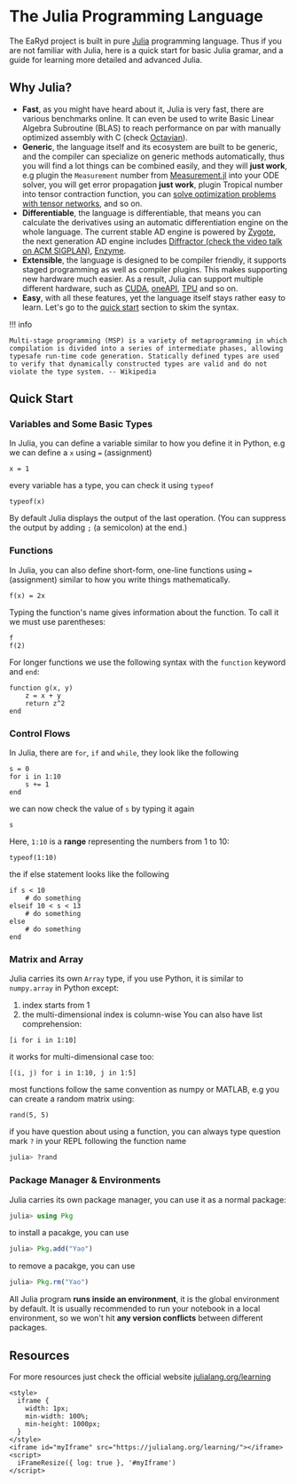 # The Julia Programming Language

The EaRyd project is built in pure [Julia](https://julialang.org) programming language. Thus
if you are not familiar with Julia, here is a quick start for basic Julia gramar,
and a guide for learning more detailed and advanced Julia.

## Why Julia?

- **Fast**, as you might have heard about it, Julia is very fast, there are various benchmarks online.
    It can even be used to write Basic Linear Algebra Subroutine (BLAS) to reach performance on par with
    manually optimized assembly with C (check [Octavian](https://github.com/JuliaLinearAlgebra/Octavian.jl)).
- **Generic**, the language itself and its ecosystem are built to be generic, and the compiler can specialize
    on generic methods automatically, thus you will find a lot things can be combined easily, and they will
    **just work**, e.g plugin the `Measurement` number from 
    [Measurement.jl](https://github.com/JuliaPhysics/Measurements.jl) into your ODE solver, you will get error propagation **just work**, plugin Tropical number into tensor contraction function, you can
    [solve optimization problems with tensor networks](https://arxiv.org/abs/2008.06888), and so on.
- **Differentiable**, the language is differentiable, that means you can calculate the derivatives
    using an automatic differentiation engine on the whole language. The current stable AD engine
    is powered by [Zygote](https://arxiv.org/abs/1907.07587), the next generation AD engine includes
    [Diffractor (check the video talk on ACM SIGPLAN)](https://www.youtube.com/watch?v=mQnSRfseu0c),
    [Enzyme](https://enzyme.mit.edu).
- **Extensible**, the language is designed to be compiler friendly, it supports staged programming
    as well as compiler plugins. This makes supporting new hardware much easier. As a result, Julia
    can support multiple different hardware, such as [CUDA](https://github.com/JuliaGPU/CUDA.jl),
    [oneAPI](https://github.com/JuliaGPU/oneAPI.jl), [TPU](https://github.com/JuliaTPU/XLA.jl) and so on.
- **Easy**, with all these features, yet the language itself stays rather easy to learn. Let's go to
    the [quick start](#Quick-Start) section to skim the syntax.


!!! info

    Multi-stage programming (MSP) is a variety of metaprogramming in which compilation is divided into a series of intermediate phases, allowing typesafe run-time code generation. Statically defined types are used to verify that dynamically constructed types are valid and do not violate the type system. -- Wikipedia

## Quick Start

### Variables and Some Basic Types
In Julia, you can define a variable similar to how you define it in Python, e.g we can define a `x` using `=` (assignment)

```@repl quick-start
x = 1
```

every variable has a type, you can check it using `typeof`

```@repl quick-start
typeof(x)
```

By default Julia displays the output of the last operation. (You can suppress the output by adding `;` (a semicolon) at the end.)

### Functions
In Julia, you can also define short-form, one-line functions using `=` (assignment) similar to how you write things mathematically.

```@repl quick-start
f(x) = 2x
```

Typing the function's name gives information about the function. To call it we must use parentheses:

```@repl quick-start
f
f(2)
```

For longer functions we use the following syntax with the `function` keyword and `end`:

```@repl quick-start
function g(x, y)
	z = x + y
	return z^2
end
```

### Control Flows
In Julia, there are `for`, `if` and `while`, they look like the following

```@repl quick-start
s = 0
for i in 1:10
    s += 1
end
```

we can now check the value of `s` by typing it again

```@repl quick-start
s
```

Here, `1:10` is a **range** representing the numbers from 1 to 10:

```@repl quick-start
typeof(1:10)
```

the if else statement looks like the following

```@repl quick-start
if s < 10
	# do something
elseif 10 < s < 13
	# do something
else
	# do something
end
```

### Matrix and Array
Julia carries its own `Array` type, if you use Python, it is similar to `numpy.array` in Python except:
1. index starts from 1
2. the multi-dimensional index is column-wise
You can also have list comprehension:

```@repl quick-start
[i for i in 1:10]
```

it works for multi-dimensional case too:

```@repl quick-start
[(i, j) for i in 1:10, j in 1:5]
```

most functions follow the same convention as numpy or MATLAB, e.g you can create a random matrix using:

```@repl quick-start
rand(5, 5)
```

if you have question about using a function, you can always type question mark `?` in your REPL following the function name
```julia
julia> ?rand
```

### Package Manager & Environments
Julia carries its own package manager, you can use it as a normal package:
```julia
julia> using Pkg
```
to install a pacakge, you can use
```julia
julia> Pkg.add("Yao")
```
to remove a pacakge, you can use
```julia
julia> Pkg.rm("Yao")
```
All Julia program **runs inside an environment**, it is the global environment by default. It is usually recommended to run your notebook in a local environment, so we won't hit **any version conflicts** between different packages. 

## Resources

For more resources just check the official website [julialang.org/learning](https://julialang.org/learning)

```@raw html
<style>
  iframe {
    width: 1px;
    min-width: 100%;
    min-height: 1000px;
  }
</style>
<iframe id="myIframe" src="https://julialang.org/learning/"></iframe>
<script>
  iFrameResize({ log: true }, '#myIframe')
</script>
```